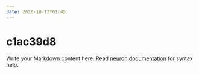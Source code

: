 ```yaml
---
date: 2020-10-12T01:45
---
```


# c1ac39d8

Write your Markdown content here. Read [neuron documentation](https://neuron.zettel.page/2011404.html) for syntax help.

